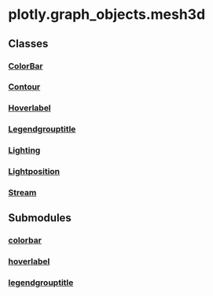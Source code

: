 # plotly.graph_objects.mesh3d

## Classes

### [ColorBar](ColorBar.md)

### [Contour](Contour.md)

### [Hoverlabel](Hoverlabel.md)

### [Legendgrouptitle](Legendgrouptitle.md)

### [Lighting](Lighting.md)

### [Lightposition](Lightposition.md)

### [Stream](Stream.md)


## Submodules

### [colorbar](colorbar-package/index.md)

### [hoverlabel](hoverlabel-package/index.md)

### [legendgrouptitle](legendgrouptitle-package/index.md)


